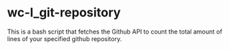 # wc-l_git-repository
This is a bash script that fetches the Github API to count the total amount of lines of your specified github repository.
